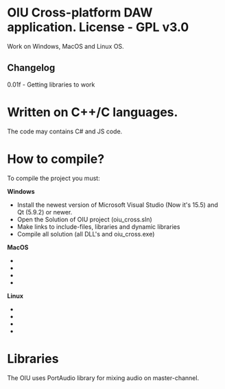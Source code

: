 # OIU Cross-platform DAW application. License - GPL v3.0

Work on Windows, MacOS and Linux OS.

## Changelog

0.01f - Getting libraries to work 


# Written on C++/C languages. 

The code may contains C# and JS code.



# How to compile? 

To compile the project you must:

**Windows**

* Install the newest version of Microsoft Visual Studio (Now it's 15.5) and Qt (5.9.2) or newer.
* Open the Solution of OIU project (oiu_cross.sln)
* Make links to include-files, libraries and dynamic libraries
* Compile all solution (all DLL's and oiu_cross.exe)

**MacOS**

*
*
*
*

**Linux**

*
*
*
*

# Libraries

The OIU uses PortAudio library for mixing audio on master-channel.

